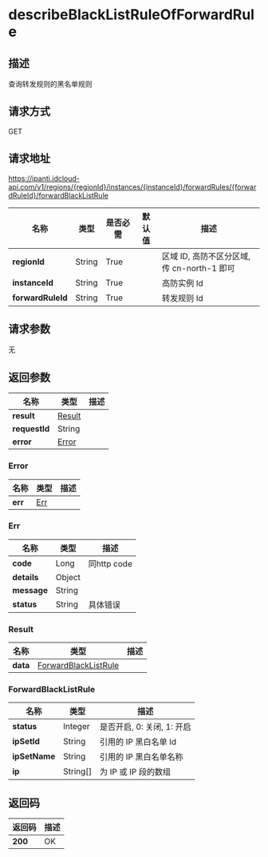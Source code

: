 # describeBlackListRuleOfForwardRule


## 描述
查询转发规则的黑名单规则

## 请求方式
GET

## 请求地址
https://ipanti.jdcloud-api.com/v1/regions/{regionId}/instances/{instanceId}/forwardRules/{forwardRuleId}/forwardBlackListRule

|名称|类型|是否必需|默认值|描述|
|---|---|---|---|---|
|**regionId**|String|True| |区域 ID, 高防不区分区域, 传 cn-north-1 即可|
|**instanceId**|String|True| |高防实例 Id|
|**forwardRuleId**|String|True| |转发规则 Id|

## 请求参数
无


## 返回参数
|名称|类型|描述|
|---|---|---|
|**result**|[Result](describeblacklistruleofforwardrule#result)| |
|**requestId**|String| |
|**error**|[Error](describeblacklistruleofforwardrule#error)| |

### <div id="error">Error</div>
|名称|类型|描述|
|---|---|---|
|**err**|[Err](describeblacklistruleofforwardrule#err)| |
### <div id="err">Err</div>
|名称|类型|描述|
|---|---|---|
|**code**|Long|同http code|
|**details**|Object| |
|**message**|String| |
|**status**|String|具体错误|
### <div id="result">Result</div>
|名称|类型|描述|
|---|---|---|
|**data**|[ForwardBlackListRule](describeblacklistruleofforwardrule#forwardblacklistrule)| |
### <div id="forwardblacklistrule">ForwardBlackListRule</div>
|名称|类型|描述|
|---|---|---|
|**status**|Integer|是否开启, 0: 关闭, 1: 开启|
|**ipSetId**|String|引用的 IP 黑白名单 Id|
|**ipSetName**|String|引用的 IP 黑白名单名称|
|**ip**|String[]|为 IP 或 IP 段的数组|

## 返回码
|返回码|描述|
|---|---|
|**200**|OK|

